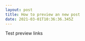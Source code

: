 ```yaml
---
layout: post
title: How to preview an new post
date: 2021-03-01T10:36:36.345Z
---
```

Test preview links